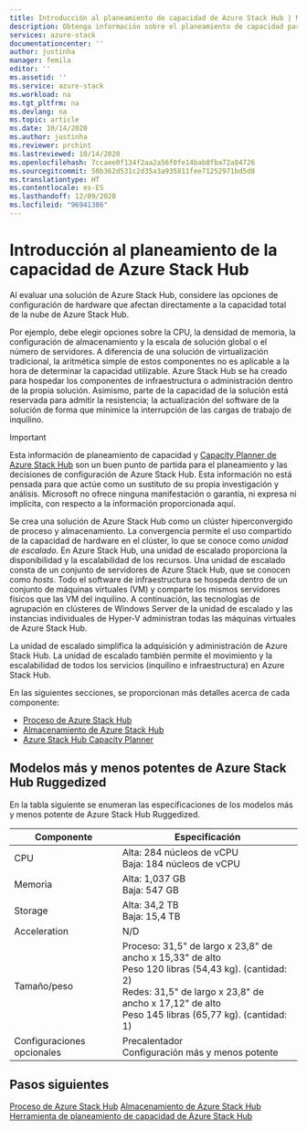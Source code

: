 ```yaml
---
title: Introducción al planeamiento de capacidad de Azure Stack Hub | Microsoft Docs
description: Obtenga información sobre el planeamiento de capacidad para las implementaciones de Azure Stack Hub.
services: azure-stack
documentationcenter: ''
author: justinha
manager: femila
editor: ''
ms.assetid: ''
ms.service: azure-stack
ms.workload: na
ms.tgt_pltfrm: na
ms.devlang: na
ms.topic: article
ms.date: 10/14/2020
ms.author: justinha
ms.reviewer: prchint
ms.lastreviewed: 10/14/2020
ms.openlocfilehash: 7ccaee0f134f2aa2a56f0fe14bab8fba72a84726
ms.sourcegitcommit: 50b362d531c2d35a3a935811fee71252971bd5d8
ms.translationtype: HT
ms.contentlocale: es-ES
ms.lasthandoff: 12/09/2020
ms.locfileid: "96941386"
---
```

# <a name="overview-of-azure-stack-hub-capacity-planning"></a>Introducción al planeamiento de la capacidad de Azure Stack Hub

Al evaluar una solución de Azure Stack Hub, considere las opciones de configuración de hardware que afectan directamente a la capacidad total de la nube de Azure Stack Hub. 

Por ejemplo, debe elegir opciones sobre la CPU, la densidad de memoria, la configuración de almacenamiento y la escala de solución global o el número de servidores. A diferencia de una solución de virtualización tradicional, la aritmética simple de estos componentes no es aplicable a la hora de determinar la capacidad utilizable. Azure Stack Hub se ha creado para hospedar los componentes de infraestructura o administración dentro de la propia solución. Asimismo, parte de la capacidad de la solución está reservada para admitir la resistencia; la actualización del software de la solución de forma que minimice la interrupción de las cargas de trabajo de inquilino. 

> [!IMPORTANT]
> Esta información de planeamiento de capacidad y [Capacity Planner de Azure Stack Hub](https://aka.ms/azstackcapacityplanner) son un buen punto de partida para el planeamiento y las decisiones de configuración de Azure Stack Hub. Esta información no está pensada para que actúe como un sustituto de su propia investigación y análisis. Microsoft no ofrece ninguna manifestación o garantía, ni expresa ni implícita, con respecto a la información proporcionada aquí.
 
Se crea una solución de Azure Stack Hub como un clúster hiperconvergido de proceso y almacenamiento. La convergencia permite el uso compartido de la capacidad de hardware en el clúster, lo que se conoce como *unidad de escalado*. En Azure Stack Hub, una unidad de escalado proporciona la disponibilidad y la escalabilidad de los recursos. Una unidad de escalado consta de un conjunto de servidores de Azure Stack Hub, que se conocen como *hosts*. Todo el software de infraestructura se hospeda dentro de un conjunto de máquinas virtuales (VM) y comparte los mismos servidores físicos que las VM del inquilino. A continuación, las tecnologías de agrupación en clústeres de Windows Server de la unidad de escalado y las instancias individuales de Hyper-V administran todas las máquinas virtuales de Azure Stack Hub. 

La unidad de escalado simplifica la adquisición y administración de Azure Stack Hub. La unidad de escalado también permite el movimiento y la escalabilidad de todos los servicios (inquilino e infraestructura) en Azure Stack Hub. 

En las siguientes secciones, se proporcionan más detalles acerca de cada componente:

- [Proceso de Azure Stack Hub](../operator/azure-stack-capacity-planning-compute.md?toc=/azure-stack/tdc/toc.json&bc=/azure-stack/breadcrumb/toc.json)
- [Almacenamiento de Azure Stack Hub](../operator/azure-stack-capacity-planning-storage.md?toc=/azure-stack/tdc/toc.json&bc=/azure-stack/breadcrumb/toc.json)
- [Azure Stack Hub Capacity Planner](../operator/azure-stack-app-service-capacity-planning.md?toc=/azure-stack/tdc/toc.json&bc=/azure-stack/breadcrumb/toc.json)

## <a name="azure-stack-hub-ruggedized-high-and-low-models"></a>Modelos más y menos potentes de Azure Stack Hub Ruggedized

En la tabla siguiente se enumeran las especificaciones de los modelos más y menos potente de Azure Stack Hub Ruggedized.

| Componente               | Especificación |
|-------------------------|---------------|
| CPU                     |Alta: 284 núcleos de vCPU<br>Baja: 184 núcleos de vCPU  |
| Memoria                  |Alta: 1,037 GB<br>Baja: 547 GB                |
| Storage                 |Alta: 34,2 TB<br>Baja: 15,4 TB                |
| Acceleration            |N/D                                          |
| Tamaño/peso             |Proceso: 31,5" de largo x 23,8" de ancho x 15,33" de alto<br>Peso 120 libras (54,43 kg). (cantidad: 2)<br>Redes: 31,5" de largo x 23,8" de ancho x 17,12" de alto<br>Peso 145 libras (65,77 kg). (cantidad: 1)              |
| Configuraciones opcionales |Precalentador<br>Configuración más y menos potente     |

## <a name="next-steps"></a>Pasos siguientes

[Proceso de Azure Stack Hub](../operator/azure-stack-capacity-planning-compute.md?toc=/azure-stack/tdc/toc.json&bc=/azure-stack/breadcrumb/toc.json)
[Almacenamiento de Azure Stack Hub](../operator/azure-stack-capacity-planning-storage.md?toc=/azure-stack/tdc/toc.json&bc=/azure-stack/breadcrumb/toc.json)
[Herramienta de planeamiento de capacidad de Azure Stack Hub](../operator/azure-stack-app-service-capacity-planning.md?toc=/azure-stack/tdc/toc.json&bc=/azure-stack/breadcrumb/toc.json)
